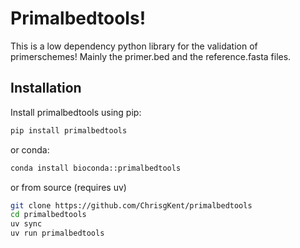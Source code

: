 # Primalbedtools!

This is a low dependency python library for the validation of primerschemes! Mainly the primer.bed and the reference.fasta files. 


## Installation 

Install primalbedtools using pip:

```bash
pip install primalbedtools
```

or conda:

```bash
conda install bioconda::primalbedtools
```

or from source (requires uv)

```bash
git clone https://github.com/ChrisgKent/primalbedtools
cd primalbedtools 
uv sync 
uv run primalbedtools 
```

